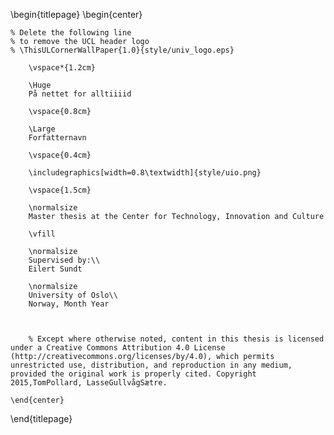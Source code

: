 <!--
This is the Latex-heavy title page.
People outside UCL may want to remove the header logo
and add the centred logo
-->


\begin{titlepage}
    \begin{center}

    % Delete the following line
    % to remove the UCL header logo
    % \ThisULCornerWallPaper{1.0}{style/univ_logo.eps}

        \vspace*{1.2cm}

        \Huge
        På nettet for alltiiiid

        \vspace{0.8cm}

        \Large
        Forfatternavn

        \vspace{0.4cm}

        \includegraphics[width=0.8\textwidth]{style/uio.png}

        \vspace{1.5cm}

        \normalsize
        Master thesis at the Center for Technology, Innovation and Culture

        \vfill

        \normalsize
        Supervised by:\\
        Eilert Sundt

        \normalsize
        University of Oslo\\
        Norway, Month Year



        % Except where otherwise noted, content in this thesis is licensed under a Creative Commons Attribution 4.0 License (http://creativecommons.org/licenses/by/4.0), which permits unrestricted use, distribution, and reproduction in any medium, provided the original work is properly cited. Copyright 2015,TomPollard, LasseGullvågSætre.

    \end{center}
\end{titlepage}
